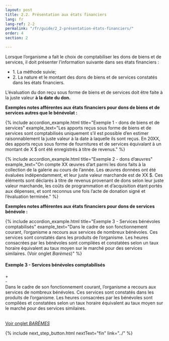 ```yaml
---
layout: post
title: 2.2. Présentation aux états financiers
lang: fr
lang-ref: 2-2
permalink: "/fr/guide/2_2-présentation-états-financiers/"
order: 4
section: 2

---
```

Lorsque l’organisme a fait le choix de comptabiliser les dons de biens et de services, il doit présenter l’information suivante dans ses états financiers :
<ul class="textlist">
  <li>1. La méthode suivie;</li>

<li>2. La nature et le montant des dons de biens et de services constatés dans les états financiers.</li>
</ul>

L’évaluation du don reçu sous forme de biens et de services doit être faite à la juste valeur **à la date du don.**

**Exemples notes afférentes aux états financiers pour dons de biens et de services autres que le bénévolat :**

{% include accordion_example.html
title="Exemple 1 - dons de biens et de services"
example_text="Les apports reçus sous forme de biens et de services sont comptabilisés uniquement s’il est possible d’en estimer raisonnablement la juste valeur à la date à laquelle ils sont reçus. En 20XX, des apports reçus sous forme de fournitures et de services équivalant à un montant de X $ ont été enregistrés à titre de revenus."
%}

{% include accordion_example.html
title="Exemple 2 - dons d’œuvres"
example_text="On compte XX œuvres d’art parmi les dons faits à la collection de la galerie au cours de l’année. Les œuvres données ont été évaluées indépendamment, et leur juste valeur marchande est de XX $. Ces éléments sont déclarés à titre de revenus provenant de dons selon leur juste valeur marchande, les coûts de programmation et d’acquisition étant portés aux dépenses, et sont reconnus une fois l’acte de donation signé et l’évaluation terminée."
%}

**Exemples notes afférentes aux états financiers pour dons de services bénévole :**

{% include accordion_example.html
title="Exemple 3 - Services bénévoles comptabilisés"
example_text="Dans le cadre de son fonctionnement courant, l’organisme a recours aux services de nombreux bénévoles. Ces services sont constatés dans les produits de l’organisme. Les heures consacrées par les bénévoles sont compilées et constatées selon un taux horaire équivalent au taux moyen sur le marché pour des services similaires. (Voir onglet _Barèmes_)"
%}


<div class="outer-accordion-wrapper"> <div class="example-text-wrapper"> <h4 class="include-title"><strong>Exemple 3 - Services bénévoles comptabilisés</strong></h4> <div class="close">+</div> <div class="open">-</div> </div> <div class="example-wrapper"> Dans le cadre de son fonctionnement courant, l’organisme a recours aux services de nombreux bénévoles. Ces services sont constatés dans les produits de l’organisme. Les heures consacrées par les bénévoles sont compilées et constatées selon un taux horaire équivalent au taux moyen sur le marché pour des services similaires.<br/><br/>

<a class="toolkit" href="{{ site.baseurl }}/fr/boîte_à_outils/barèmes/" title="Barèmes">Voir onglet <em>BARÈMES</em></a> 
  </div></div>

{% include next_step_button.html nextText="fin" link="../" %}